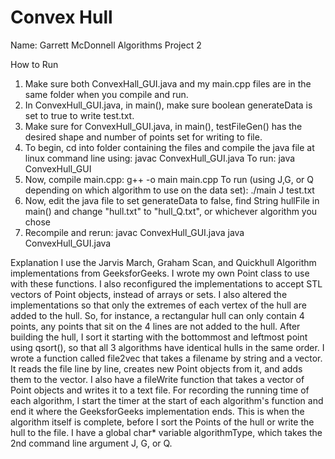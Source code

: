 # Convex Hull

Name: Garrett McDonnell
Algorithms Project 2

How to Run
1. Make sure both ConvexHall_GUI.java and my main.cpp files are in the same folder when you compile and run.
2. In ConvexHull_GUI.java, in main(), make sure boolean generateData is set to true to write test.txt.
3. Make sure for ConvexHull_GUI.java, in main(), testFileGen() has the desired shape and number of points set for writing to file.
4. To begin, cd into folder containing the files and compile the java file at linux command line using: 
		javac ConvexHull_GUI.java
   To run:
   		java ConvexHull_GUI
5. Now, compile main.cpp:
		g++ -o main main.cpp
   To run (using J,G, or Q depending on which algorithm to use on the data set):
   		./main J test.txt
6. Now, edit the java file to set generateData to false, find String hullFile in main() and change "hull.txt" to "hull_Q.txt", or whichever algorithm you chose
7. Recompile and rerun:
		javac ConvexHull_GUI.java
		java ConvexHull_GUI.java


Explanation
I use the Jarvis March, Graham Scan, and Quickhull Algorithm implementations from GeeksforGeeks.  I wrote my own Point class to use with these functions.  I also
reconfigured the implementations to accept STL vectors of Point objects, instead of arrays or sets.  I also altered the implementations so that only the extremes 
of each vertex of the hull are added to the hull.  So, for instance, a rectangular hull can only contain 4 points, any points that sit on the 4 lines are not added
to the hull.  After building the hull, I sort it starting with the bottommost and leftmost point using qsort(), so that all 3 algorithms have identical hulls in
the same order.  I wrote a function called file2vec that takes a filename by string and a vector.  It reads the file line by line, creates new Point objects from it, 
and adds them to the vector.  I also have a fileWrite function that takes a vector of Point objects and writes it to a text file.  For recording the running time 
of each algorithm, I start the timer at the start of each algorithm's function and end it where the GeeksforGeeks implementation ends.  This is when the algorithm 
itself is complete, before I sort the Points of the hull or write the hull to the file.  I have a global char* variable algorithmType, which takes the 2nd command 
line argument J, G, or Q.
